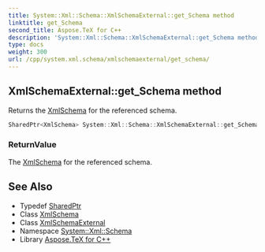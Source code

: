 ```yaml
---
title: System::Xml::Schema::XmlSchemaExternal::get_Schema method
linktitle: get_Schema
second_title: Aspose.TeX for C++
description: 'System::Xml::Schema::XmlSchemaExternal::get_Schema method. Returns the XmlSchema for the referenced schema in C++.'
type: docs
weight: 300
url: /cpp/system.xml.schema/xmlschemaexternal/get_schema/
---
```

## XmlSchemaExternal::get_Schema method


Returns the [XmlSchema](../../xmlschema/) for the referenced schema.

```cpp
SharedPtr<XmlSchema> System::Xml::Schema::XmlSchemaExternal::get_Schema()
```


### ReturnValue

The [XmlSchema](../../xmlschema/) for the referenced schema.

## See Also

* Typedef [SharedPtr](../../../system/sharedptr/)
* Class [XmlSchema](../../xmlschema/)
* Class [XmlSchemaExternal](../)
* Namespace [System::Xml::Schema](../../)
* Library [Aspose.TeX for C++](../../../)
